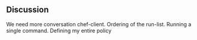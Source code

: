## Discussion

We need more conversation chef-client. Ordering of the run-list. Running a single command. Defining my entire policy